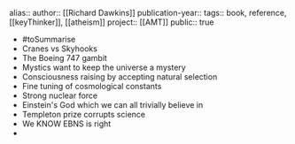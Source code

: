 alias::
author:: [[Richard Dawkins]] 
publication-year::
tags:: book, reference, [[keyThinker]], [[atheism]] 
project:: [[AMT]] 
public:: true

- #toSummarise
- Cranes vs Skyhooks
- The Boeing 747 gambit
- Mystics want to keep the universe a mystery
- Consciousness raising by accepting natural selection
- Fine tuning of cosmological constants
- Strong nuclear force
- Einstein's God which we can all trivially believe in
- Templeton prize corrupts science
- We KNOW EBNS is right
-